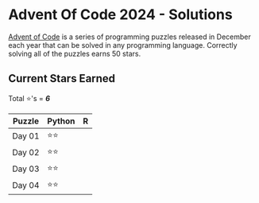 # Advent Of Code 2024 - Solutions
[Advent of Code](https://adventofcode.com/) is a series of programming puzzles released in December each year that can be solved in any programming language. Correctly solving all of the puzzles earns 50 stars.

## Current Stars Earned
Total :star:'s = ***6***

| Puzzle | Python | R |
|--------|--------|---|
| Day 01 | :star::star: |  |
| Day 02 | :star::star: |  |
| Day 03 | :star::star: |  |
| Day 04 | :star::star: |  |